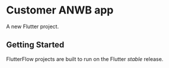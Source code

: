 # Customer ANWB app

A new Flutter project.

## Getting Started

FlutterFlow projects are built to run on the Flutter _stable_ release.
